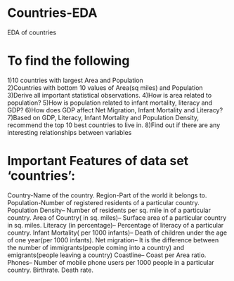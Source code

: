 # Countries-EDA
EDA of countries
# To find the following

1)10 countries with largest Area and Population<br>
2)Countries with bottom 10 values of Area(sq miles) and Population
3)Derive all important statistical observations.
4)How is area related to population?
5)How is population related to infant mortality, literacy and GDP?
6)How does GDP affect Net Migration, Infant Mortality and Literacy?
7)Based on GDP, Literacy, Infant Mortality and Population Density, recommend the top 10 best countries to live in.
8)Find out if there are any interesting relationships between variables

# Important Features of data set ‘countries’:
Country-Name of the country.
Region-Part of the world it belongs to.
Population-Number of registered residents of a particular country.
Population Density– Number of residents per sq. mile in of a particular country.
Area of Country( in sq. miles)– Surface area of a particular country in sq. miles.
Literacy (in percentage)– Percentage of literacy of a particular country.
Infant Mortality( per 1000 infants)– Death of children under the age of one year(per 1000 infants).
Net migration– It is the difference between the number of immigrants(people coming into a country) and emigrants(people leaving a country)
Coastline– Coast per Area ratio.
Phones– Number of mobile phone users per 1000 people in a particular country.
Birthrate.
Death rate.

